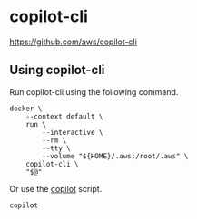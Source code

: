 # copilot-cli

https://github.com/aws/copilot-cli

## Using copilot-cli

Run copilot-cli using the following command.

```shell
docker \
	--context default \
	run \
		--interactive \
		--rm \
		--tty \
		--volume "${HOME}/.aws:/root/.aws" \
	copilot-cli \
	"$@"
```

Or use the [copilot](./copilot) script.

```shell
copilot
```
